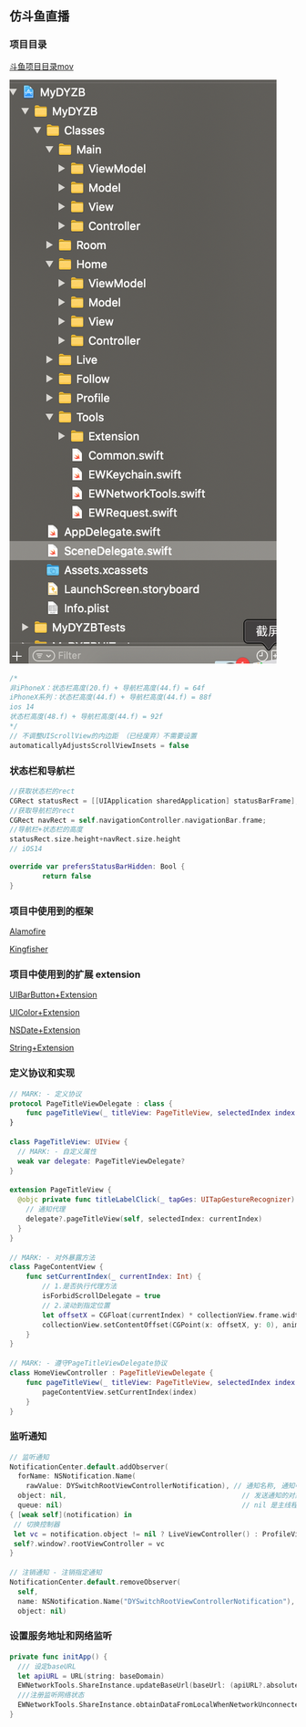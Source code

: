 ## 仿斗鱼直播

### 项目目录

[斗鱼项目目录mov](./doc/z_video/catalog.mov)

![斗鱼项目目录img](./doc/z_img/catalog.png)

```swift
/*
非iPhoneX：状态栏高度(20.f) + 导航栏高度(44.f) = 64f
iPhoneX系列：状态栏高度(44.f) + 导航栏高度(44.f) = 88f
ios 14
状态栏高度(48.f) + 导航栏高度(44.f) = 92f
*/
// 不调整UIScrollView的内边距 （已经废弃）不需要设置
automaticallyAdjustsScrollViewInsets = false
```

### 状态栏和导航栏

```swift
//获取状态栏的rect
CGRect statusRect = [[UIApplication sharedApplication] statusBarFrame];
//获取导航栏的rect
CGRect navRect = self.navigationController.navigationBar.frame;
//导航栏+状态栏的高度
statusRect.size.height+navRect.size.height
// iOS14

```

```swift
override var prefersStatusBarHidden: Bool {
		return false
}
```

### 项目中使用到的框架

[Alamofire](./doc/Alamofire.md)

[Kingfisher](./doc/Kingfisher.md)

### 项目中使用到的扩展 extension

[UIBarButton+Extension](./MyDYZB/Classes/Tools/Extension/UIBarButton+Extension.swift)

[UIColor+Extension](./MyDYZB/Classes/Tools/Extension/UIColor+Extension.swift)

[NSDate+Extension](./MyDYZB/Classes/Tools/Extension/NSDate+Extension)

[String+Extension](./MyDYZB/Classes/Tools/Extension/String+Extension)

### 定义协议和实现

```swift
// MARK: - 定义协议
protocol PageTitleViewDelegate : class {
    func pageTitleView(_ titleView: PageTitleView, selectedIndex index: Int)
}

class PageTitleView: UIView {
  // MARK: - 自定义属性
  weak var delegate: PageTitleViewDelegate?
}

extension PageTitleView {
  @objc private func titleLabelClick(_ tapGes: UITapGestureRecognizer) {
    // 通知代理
    delegate?.pageTitleView(self, selectedIndex: currentIndex)
  }
}

// MARK: - 对外暴露方法
class PageContentView {
    func setCurrentIndex(_ currentIndex: Int) {
        // 1.是否执行代理方法
        isForbidScrollDelegate = true
        // 2.滚动到指定位置
        let offsetX = CGFloat(currentIndex) * collectionView.frame.width
        collectionView.setContentOffset(CGPoint(x: offsetX, y: 0), animated: false)
    }
}

// MARK: - 遵守PageTitleViewDelegate协议
class HomeViewController : PageTitleViewDelegate {
    func pageTitleView(_ titleView: PageTitleView, selectedIndex index: Int) {
        pageContentView.setCurrentIndex(index)
    }
}

```



### 监听通知

```swift
// 监听通知
NotificationCenter.default.addObserver(
  forName: NSNotification.Name(
    rawValue: DYSwitchRootViewControllerNotification), // 通知名称, 通知中心用来识别通知的
  object: nil,                                           // 发送通知的对象, 为nil 监听任何对象
  queue: nil)                                            // nil 是主线程
{ [weak self](notification) in
 // 切换控制器
 let vc = notification.object != nil ? LiveViewController() : ProfileViewController()
 self?.window?.rootViewController = vc
}

// 注销通知 - 注销指定通知
NotificationCenter.default.removeObserver(
  self,                                                                   // 监听者
  name: NSNotification.Name("DYSwitchRootViewControllerNotification"),    // 监听的通知
  object: nil)                                                            // 发送通知的对象
```

### 设置服务地址和网络监听

```swift
private func initApp() {
  /// 设定baseURL
  let apiURL = URL(string: baseDomain)
  EWNetworkTools.ShareInstance.updateBaseUrl(baseUrl: (apiURL?.absoluteString)!)
  ///注册监听网络状态
  EWNetworkTools.ShareInstance.obtainDataFromLocalWhenNetworkUnconnected()
}
```



